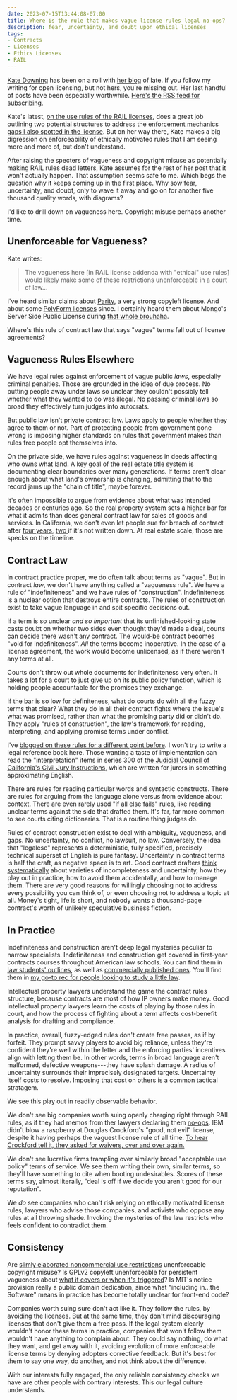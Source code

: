 ```yaml
---
date: 2023-07-15T13:44:08-07:00
title: Where is the rule that makes vague license rules legal no-ops?
description: fear, uncertainty, and doubt upon ethical licenses
tags:
- Contracts
- Licenses
- Ethics Licenses
- RAIL
---
```


[Kate Downing](https://katedowninglaw.com/about/) has been on a roll with [her blog](https://katedowninglaw.com/blog/) of late.  If you follow my writing for open licensing, but not hers, you're missing out.  Her last handful of posts have been especially worthwhile.  [Here's the RSS feed for subscribing.](https://katedowninglaw.com/feed/)

Kate's latest, [on the use rules of the RAIL licenses](https://katedowninglaw.com/2023/07/13/ai-licensing-cant-balance-open-with-responsible/), does a great job outlining two potential structures to address the [enforcement mechanics gaps I also spotted in the license](https://writing.kemitchell.com/2023/01/26/Open-RAIL-M-Unclear).  But on her way there, Kate makes a big digression on enforceability of ethically motivated rules that I am seeing more and more of, but don't understand.

After raising the specters of vagueness and copyright misuse as potentially making RAIL rules dead letters, Kate assumes for the rest of her post that it won't actually happen.  That assumption seems safe to me.  Which begs the question why it keeps coming up in the first place.  Why sow fear, uncertainty, and doubt, only to wave it away and go on for another five thousand quality words, with diagrams?

I'd like to drill down on vagueness here.  Copyright misuse perhaps another time.

## Unenforceable for Vagueness?

Kate writes:

> The vagueness here [in RAIL license addenda with "ethical" use rules] would likely make some of these restrictions unenforceable in a court of law...

I've heard similar claims about [Parity](https://paritylicense.com/), a very strong copyleft license.  And about some [PolyForm licenses](https://polyformproject.org/licenses/) since.  I certainly heard them about Mongo's Server Side Public License during [that whole brouhaha](https://writing.kemitchell.com/tags/sspl).

Where's this rule of contract law that says "vague" terms fall out of license agreements?

## Vagueness Rules Elsewhere

<!-- public laws -->

We have legal rules against enforcement of vague public _laws_, especially criminal penalties.  Those are grounded in the idea of due process.  No putting people away under laws so unclear they couldn't possibly tell whether what they wanted to do was illegal.  No passing criminal laws so broad they effectively turn judges into autocrats.

But public law isn't private contract law.  Laws apply to people whether they agree to them or not.  Part of protecting people from government gone wrong is imposing higher standards on rules that government makes than rules free people opt themselves into.

<!-- property deeds -->

On the private side, we have rules against vagueness in deeds affecting who owns what land.  A key goal of the real estate title system is documenting clear boundaries over many generations.  If terms aren't clear enough about what land's ownership is changing, admitting that to the record jams up the "chain of title", maybe forever.

It's often impossible to argue from evidence about what was intended decades or centuries ago.  So the real property system sets a higher bar for what it admits than does general contract law for sales of goods and services.  In California, we don't even let people sue for breach of contract after [four years](https://leginfo.legislature.ca.gov/faces/codes_displaySection.xhtml?sectionNum=337.&lawCode=CCP), [two ](https://leginfo.legislature.ca.gov/faces/codes_displaySection.xhtml?sectionNum=339.&lawCode=CCP) if it's not written down.  At real estate scale, those are specks on the timeline.

## Contract Law

In contract practice proper, we do often talk about terms as "vague".  But in contract _law_, we don't have anything called a "vagueness rule".  We have a rule of "indefiniteness" and we have rules of "construction".  Indefiniteness is a nuclear option that destroys entire contracts.  The rules of construction exist to take vague language in and spit specific decisions out.

If a term is so unclear _and so important_ that its unfinished-looking state casts doubt on whether two sides even thought they'd made a deal, courts can decide there wasn't any contract.  The would-be contract becomes "void for indefiniteness".  _All_ the terms become inoperative.  In the case of a license agreement, the work would become unlicensed, as if there weren't any terms at all.

Courts don't throw out whole documents for indefiniteness very often.  It takes a lot for a court to just give up on its public policy function, which is holding people accountable for the promises they exchange.

If the bar is so low for definiteness, what do courts do with all the fuzzy terms that clear?  What they do in all their contract fights where the issue's what was promised, rather than what the promising party did or didn't do.  They apply "rules of construction", the law's framework for reading, interpreting, and applying promise terms under conflict.

I've [blogged on these rules for a different point before](https://writing.kemitchell.com/2023/01/30/Law-Does-Not-Require-Legalese).  I won't try to write a legal reference book here.  Those wanting a taste of implementation can read the "interpretation" items in series 300 of [the Judicial Council of California's Civil Jury Instructions](https://www.courts.ca.gov/partners/documents/Judicial_Council_of_California_Civil_Jury_Instructions.pdf), which are written for jurors in something approximating English.

There are rules for reading particular words and syntactic constructs.  There are rules for arguing from the language alone versus from evidence about context.  There are even rarely used "if all else fails" rules, like reading unclear terms against the side that drafted them.  It's far, far more common to see courts citing dictionaries.  That is a routine thing judges do.

Rules of contract construction exist to deal with ambiguity, vagueness, and gaps.  No uncertainty, no conflict, no lawsuit, no law.  Conversely, the idea that "legalese" represents a deterministic, fully specified, precisely technical superset of English is pure fantasy.  Uncertainty in contract terms is half the craft, as negative space is to art.  Good contract drafters [think systematically](https://www.michbar.org/file/barjournal/article/documents/pdf4article2969.pdf) about varieties of incompleteness and uncertainty, how they play out in practice, how to avoid them accidentally, and how to manage them.  There are very good reasons for willingly choosing not to address every possibility you can think of, or even choosing not to address a topic at all.  Money's tight, life is short, and nobody wants a thousand-page contract's worth of unlikely speculative business fiction.

## In Practice

<!-- widely known -->

Indefiniteness and construction aren't deep legal mysteries peculiar to narrow specialists.  Indefiniteness and construction get covered in first-year contracts courses throughout American law schools.  You can find them in [law students' outlines](https://www.aspenpublishing.com/ELO-Contracts11), as well as [commercially published ones](https://www.aspenpublishing.com/ELO-Contracts11).  You'll find them in [my go-to rec for people looking to study a little law](https://www.aspenpublishing.com/EE-Blum-Contracts8).

Intellectual property lawyers understand the game the contract rules structure, because contracts are most of how IP owners make money.  Good intellectual property lawyers learn the costs of playing by those rules in court, and how the process of fighting about a term affects cost-benefit analysis for drafting and compliance.

In practice, overall, fuzzy-edged rules don't create free passes, as if by forfeit.  They prompt savvy players to avoid big reliance, unless they're confident they're well within the letter and the enforcing parties' incentives align with letting them be.  In other words, terms in broad language aren't malformed, defective weapons---they have splash damage.  A radius of uncertainty surrounds their imprecisely designated targets.  Uncertainty itself costs to resolve.  Imposing that cost on others is a common tactical stratagem.

We see this play out in readily observable behavior.

We don't see big companies worth suing openly charging right through RAIL rules, as if they had memos from ther lawyers declaring them [no-ops](https://en.wikipedia.org/wiki/NOP_(code)).  IBM didn't blow a raspberry at Douglas Crockford's "good, not evil" license, despite it having perhaps the vaguest license rule of all time.  [To hear Crockford tell it, they asked for waivers, over and over again.](https://www.youtube.com/watch?v=-hCimLnIsDA)

We don't see lucrative firms trampling over similarly broad "acceptable use policy" terms of service.  We see them writing their own, similar terms, so they'll have something to cite when booting undesirables.  Scores of these terms say, almost literally, "deal is off if we decide you aren't good for our reputation".

We _do_ see companies who can't risk relying on ethically motivated license rules, lawyers who advise those companies, and activists who oppose any rules at all throwing shade.  Invoking the mysteries of the law restricts who feels confident to contradict them.

## Consistency

Are [slimly elaborated noncommercial use restrictions](https://wiki.creativecommons.org/wiki/NonCommercial_interpretation) unenforceable copyright misuse?  Is GPLv2 copyleft unenforceable for persistent vagueness about [what it covers or when it's triggered](https://heathermeeker.com/open-source-faq/what-are-the-most-difficult-questions-in-open-source-licensing/)?  Is MIT's notice provision really a public domain dedication, since what "including in...the Software" means in practice has become totally unclear for front-end code?

Companies worth suing sure don't act like it.  They follow the rules, by avoiding the licenses.  But at the same time, they don't mind discouraging licenses that don't give them a free pass.  If the legal system clearly wouldn't honor these terms in practice, companies that won't follow them wouldn't have anything to complain about.  They could say nothing, do what they want, and get away with it, avoiding evolution of more enforceable license terms by denying adopters corrective feedback.  But it's best for them to say one way, do another, and not think about the difference.

With our interests fully engaged, the only reliable consistency checks we have are other people with contrary interests.  This our legal culture understands.

